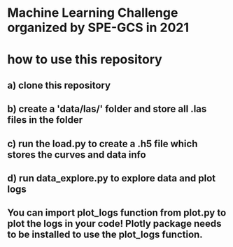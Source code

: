 
# Machine Learning Challenge organized by SPE-GCS in 2021

# how to use this repository
## a) clone this repository
## b) create a 'data/las/' folder and store all .las files in the folder
## c) run the load.py to create a .h5 file which stores the curves and data info
## d) run data_explore.py to explore data and plot logs

## You can import plot_logs function from plot.py to plot the logs in your code! Plotly package needs to be installed to use the plot_logs function.


